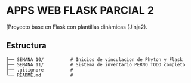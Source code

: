 # APPS WEB FLASK PARCIAL 2

[Proyecto base en Flask con plantillas dinámicas (Jinja2).

## Estructura
```
├── SEMANA 10/          # Inicios de vinculacion de Phyton y Flask
├── SEMANA 11/          # Sistema de inventario PERNO TODO completo
├── .gitignore          # 
└── README.md           # 
